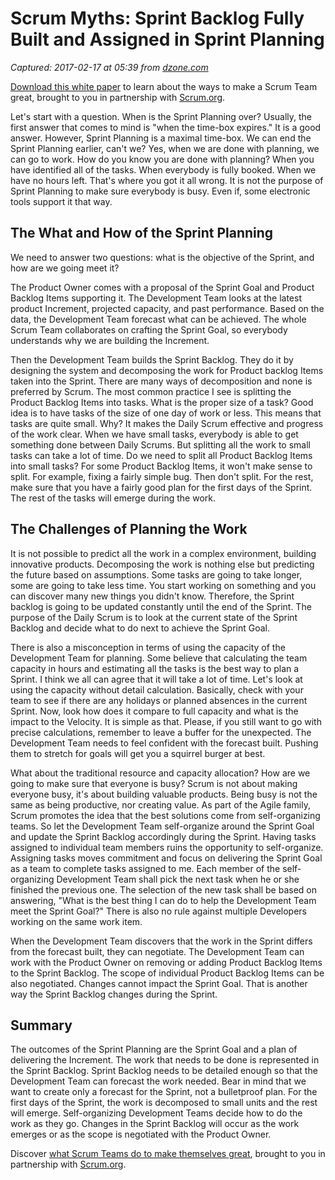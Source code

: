 # Scrum Myths: Sprint Backlog Fully Built and Assigned in Sprint Planning

_Captured: 2017-02-17 at 05:39 from [dzone.com](https://dzone.com/articles/scrum-myths-sprint-backlog-fully-built-and-assigne?edition=270881&utm_source=Daily%20Digest&utm_medium=email&utm_campaign=dd%202017-02-16)_

[Download this white paper](https://dzone.com/go?i=150025&u=https%3A%2F%2Fwww.scrum.org%2FAbout%2FAll-Articles%2FarticleType%2FArticleView%2FarticleId%2F1029%2FCharacteristics-of-a-Great-Scrum-Team%3Futm_source%3DDZone%26utm_medium%3DArticle%26utm_campaign%3DGreatScrumTeam) to learn about the ways to make a Scrum Team great, brought to you in partnership with [Scrum.org](https://dzone.com/go?i=150025&u=https%3A%2F%2Fwww.scrum.org%2FAbout%2FAll-Articles%2FarticleType%2FArticleView%2FarticleId%2F1029%2FCharacteristics-of-a-Great-Scrum-Team%3Futm_source%3DDZone%26utm_medium%3DArticle%26utm_campaign%3DGreatScrumTeam).

Let's start with a question. When is the Sprint Planning over? Usually, the first answer that comes to mind is "when the time-box expires." It is a good answer. However, Sprint Planning is a maximal time-box. We can end the Sprint Planning earlier, can't we? Yes, when we are done with planning, we can go to work. How do you know you are done with planning? When you have identified all of the tasks. When everybody is fully booked. When we have no hours left. That's where you got it all wrong. It is not the purpose of Sprint Planning to make sure everybody is busy. Even if, some electronic tools support it that way.

## The What and How of the Sprint Planning

We need to answer two questions: what is the objective of the Sprint, and how are we going meet it?

The Product Owner comes with a proposal of the Sprint Goal and Product Backlog Items supporting it. The Development Team looks at the latest product Increment, projected capacity, and past performance. Based on the data, the Development Team forecast what can be achieved. The whole Scrum Team collaborates on crafting the Sprint Goal, so everybody understands why we are building the Increment.

Then the Development Team builds the Sprint Backlog. They do it by designing the system and decomposing the work for Product backlog Items taken into the Sprint. There are many ways of decomposition and none is preferred by Scrum. The most common practice I see is splitting the Product Backlog Items into tasks. What is the proper size of a task? Good idea is to have tasks of the size of one day of work or less. This means that tasks are quite small. Why? It makes the Daily Scrum effective and progress of the work clear. When we have small tasks, everybody is able to get something done between Daily Scrums. But splitting all the work to small tasks can take a lot of time. Do we need to split all Product Backlog Items into small tasks? For some Product Backlog Items, it won't make sense to split. For example, fixing a fairly simple bug. Then don't split. For the rest, make sure that you have a fairly good plan for the first days of the Sprint. The rest of the tasks will emerge during the work.

## The Challenges of Planning the Work

It is not possible to predict all the work in a complex environment, building innovative products. Decomposing the work is nothing else but predicting the future based on assumptions. Some tasks are going to take longer, some are going to take less time. You start working on something and you can discover many new things you didn't know. Therefore, the Sprint backlog is going to be updated constantly until the end of the Sprint. The purpose of the Daily Scrum is to look at the current state of the Sprint Backlog and decide what to do next to achieve the Sprint Goal.

There is also a misconception in terms of using the capacity of the Development Team for planning. Some believe that calculating the team capacity in hours and estimating all the tasks is the best way to plan a Sprint. I think we all can agree that it will take a lot of time. Let's look at using the capacity without detail calculation. Basically, check with your team to see if there are any holidays or planned absences in the current Sprint. Now, look how does it compare to full capacity and what is the impact to the Velocity. It is simple as that. Please, if you still want to go with precise calculations, remember to leave a buffer for the unexpected. The Development Team needs to feel confident with the forecast built. Pushing them to stretch for goals will get you a squirrel burger at best.

What about the traditional resource and capacity allocation? How are we going to make sure that everyone is busy? Scrum is not about making everyone busy, it's about building valuable products. Being busy is not the same as being productive, nor creating value. As part of the Agile family, Scrum promotes the idea that the best solutions come from self-organizing teams. So let the Development Team self-organize around the Sprint Goal and update the Sprint Backlog accordingly during the Sprint. Having tasks assigned to individual team members ruins the opportunity to self-organize. Assigning tasks moves commitment and focus on delivering the Sprint Goal as a team to complete tasks assigned to me. Each member of the self-organizing Development Team shall pick the next task when he or she finished the previous one. The selection of the new task shall be based on answering, "What is the best thing I can do to help the Development Team meet the Sprint Goal?" There is also no rule against multiple Developers working on the same work item.

When the Development Team discovers that the work in the Sprint differs from the forecast built, they can negotiate. The Development Team can work with the Product Owner on removing or adding Product Backlog Items to the Sprint Backlog. The scope of individual Product Backlog Items can be also negotiated. Changes cannot impact the Sprint Goal. That is another way the Sprint Backlog changes during the Sprint.

## Summary

The outcomes of the Sprint Planning are the Sprint Goal and a plan of delivering the Increment. The work that needs to be done is represented in the Sprint Backlog. Sprint Backlog needs to be detailed enough so that the Development Team can forecast the work needed. Bear in mind that we want to create only a forecast for the Sprint, not a bulletproof plan. For the first days of the Sprint, the work is decomposed to small units and the rest will emerge. Self-organizing Development Teams decide how to do the work as they go. Changes in the Sprint Backlog will occur as the work emerges or as the scope is negotiated with the Product Owner.

Discover [what Scrum Teams do to make themselves great](https://dzone.com/go?i=150024&u=https%3A%2F%2Fwww.scrum.org%2FAbout%2FAll-Articles%2FarticleType%2FArticleView%2FarticleId%2F1029%2FCharacteristics-of-a-Great-Scrum-Team%3Futm_source%3DDZone%26utm_medium%3DArticle%26utm_campaign%3DGreatScrumTeam), brought to you in partnership with [Scrum.org](https://dzone.com/go?i=150024&u=https%3A%2F%2Fwww.scrum.org%2FAbout%2FAll-Articles%2FarticleType%2FArticleView%2FarticleId%2F1029%2FCharacteristics-of-a-Great-Scrum-Team%3Futm_source%3DDZone%26utm_medium%3DArticle%26utm_campaign%3DGreatScrumTeam).
